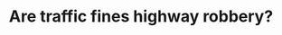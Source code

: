 ---
name: fines
title:  Are traffic fines highway robbery?
external-url: /articles/traffic-fines-highway-robbery.html
image: fines.png
summary: "Speed traps often seem to be engineered to trick drivers instead of aiming to reduce road deaths. Are municipalities cynically using fines as an excuse to raise revenue?"
---